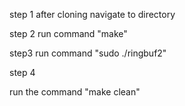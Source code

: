 step 1 
after cloning navigate to directory


step 2 
run command "make"

step3 
run command "sudo ./ringbuf2"



step 4

run the command "make clean"